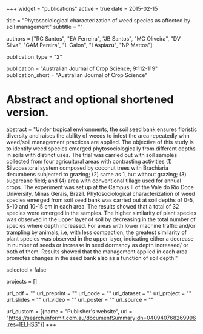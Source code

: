 +++
widget = "publications"
active = true
date = 2015-02-15

title = "Phytosociological characterization of weed species as affected by soil management"
subtitle = ""


authors = ["RC Santos", "EA Ferreira", "JB Santos", "MC Oliveira", "DV Silva", "GAM Pereira", "L Galon", "I Aspiazú", "NP Mattos"]


publication_type = "2"


publication = "Australian Journal of Crop Science; 9:112-119"   
publication_short = "Australian Journal of Crop Science"

# Abstract and optional shortened version.
abstract = "Under tropical environments, the soil seed bank ensures floristic diversity and raises the ability of weeds to infest the area repeatedly whn weed/soil management practices are applied. The objective of this study is to identify weed species emerged phytosociologically from different depths in soils with distinct uses. The trial was carried out with soil samples collected from four agricultural areas with contrasting activities (1) Silvopastoral system composed by coconut trees with Brachiaria decumbens subjected to grazing; (2) same as 1, but without grazing; (3) sugarcane field; and (4) area with conventional tillage used for annual crops. The experiment was set up at the Campus II of the Vale do Rio Doce University, Minas Gerais, Brazil. Phytosociological characterization of weed species emerged from soil seed bank was carried out at soil depths of 0-5, 5-10 and 10-15 cm in each area. The results showed that a total of 32 species were emerged in the samples. The higher similarity of plant species was observed in the upper layer of soil by decreasing in the total number of species where depth increased. For areas with lower machine traffic and/or trampling by animals, i.e, with less compaction, the greatest similarity of plant species was observed in the upper layer, indicating either a decrease in number of seeds or increase in seed dormancy as depth increased/ or both of them. Results showed that the management applied in each area promotes changes in the seed bank also as a function of soil depth."


selected = false

projects = []


url_pdf = ""
url_preprint = ""
url_code = ""
url_dataset = ""
url_project = ""
url_slides = ""
url_video = ""
url_poster = ""
url_source = ""

url_custom = [{name = "Publisher's website", url = "https://search.informit.com.au/documentSummary;dn=040940768269996;res=IELHSS"}]
+++

